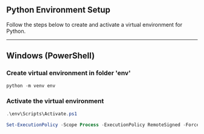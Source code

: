 ## Python Environment Setup

Follow the steps below to create and activate a virtual environment for Python.

---

## Windows (PowerShell)

### Create virtual environment in folder 'env'
```powershell
python -m venv env
```

### Activate the virtual environment
```powershell
.\env\Scripts\Activate.ps1
```
```powershell
Set-ExecutionPolicy -Scope Process -ExecutionPolicy RemoteSigned -Force; & .\env\Scripts\Activate.ps1
```
